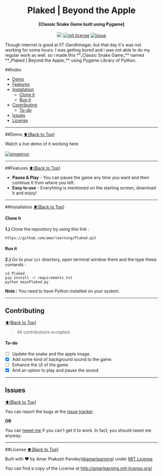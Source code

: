 <h1 align="center" id="plaked">Plaked | Beyond the Apple</h1>
<h4 align="center">[Classic Snake Game built using Pygame]</h4>

<p align="center">
<a href="https://travis-ci.org/amarlearning/Plaked"><img src="https://travis-ci.org/amarlearning/Plaked.svg?branch=master"></a>
<a href="http://amarlearning.mit-license.org/"><img src="https://img.shields.io/pypi/l/pyzipcode-cli.svg" alt="mit license"></a>
<a href="https://github.com/amarlearning/Plaked/issues"><img src="https://camo.githubusercontent.com/926d8ca67df15de5bd1abac234c0603d94f66c00/68747470733a2f2f696d672e736869656c64732e696f2f62616467652f636f6e747269627574696f6e732d77656c636f6d652d627269676874677265656e2e7376673f7374796c653d666c6174" alt="Issue"></a>
</p>
Though internet is good at IIT Gandhinagar, but that day it's was not working for some hours. I was getting bored and i was not able to do my regular work as well. so i made this **_Classic Snake Game_** named **_Plaked | Beyond the Apple_** using Pygame Library of Python. 

##Index
- [Demo](#demo)
- [Features](#features)
- [Installation](#installation)
  - [Clone it](#clone-it)
  - [Run it](#run-it)
- [Contributing](#contributing)
  - [To-do](#to-do)
- [Issues](#issues)
- [License](#license)


***

##Demo
[:arrow_up:\[Back to Top\]](https://github.com/amarlearning/Plaked#plaked)

Watch a live demo of it working here <br><br>
[![pingetron](https://github.com/amarlearning/Plaked/raw/master/screenshots/giphy.gif)](https://youtu.be/67en0hRGUvc)

***

##Features
[:arrow_up:\[Back to Top\]](https://github.com/amarlearning/Plaked#plaked)
 
- **Pause & Play** - You can pause the game any time you want and then continue it from where you left.
- **Easy to use** - Everyhting is mentioned on the starting screen, download it and enjoy!

***

##Installation
[:arrow_up:\[Back to Top\]](https://github.com/amarlearning/Plaked#plaked)

#### Clone it

<b>1.)</b> Clone the repository by using this link :
```
https://github.com/amarlearning/Plaked.git
```
#### Run it

<b>2.)</b> Go to your ```Git``` directory, open terminal window there and the type these comands :
```
cd Plaked
pip install -r requirements.txt
python mainPlaked.py
```

<b>Note :</b> You need to have Python installed on your system.

***

## Contributing
[:arrow_up:\[Back to Top\]](https://github.com/amarlearning/Plaked#plaked)

> All contributions accepted.

#### To-do
  
- [ ] Update the snake and the apple image.
- [x] Add some kind of background sound to the game.
- [ ] Enhance the UI of the game.
- [x] And an option to play and pause the sound.

***

## Issues
[:arrow_up:\[Back to Top\]](https://github.com/amarlearning/Plaked#plaked)

You can report the bugs at the [issue tracker](https://github.com/amarlearning/Plaked/issues)

**OR**

You can [tweet me](https://twitter.com/amarpandey007) if you can't get it to work. In fact, you should tweet me anyway.

***

##License
[:arrow_up:\[Back to Top\]](https://github.com/amarlearning/Plaked#plaked)

Built with ♥ by Amar Prakash Pandey([@amarlearning](http://github.com/amarlearning)) under [MIT License](http://amarlearning.mit-license.org/) 

You can find a copy of the License at http://amarlearning.mit-license.org/

